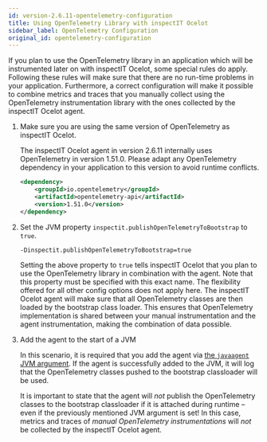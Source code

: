 ```yaml
---
id: version-2.6.11-opentelemetry-configuration
title: Using OpenTelemetry Library with inspectIT Ocelot
sidebar_label: OpenTelemetry Configuration
original_id: opentelemetry-configuration
---
```


If you plan to use the OpenTelemetry library in an application which will be instrumented later on with inspectIT Ocelot, 
some special rules do apply.
Following these rules will make sure that there are no run-time problems in your application.
Furthermore, a correct configuration will make it possible to combine metrics and traces that you manually collect 
using the OpenTelemetry instrumentation library with the ones collected by the inspectIT Ocelot agent.

1. Make sure you are using the same version of OpenTelemetry as inspectIT Ocelot.
   
   The inspectIT Ocelot agent in version 2.6.11 internally uses OpenTelemetry in version 
   1.51.0. Please adapt any OpenTelemetry dependency in your application to this version to avoid runtime conflicts.
   
   ```XML
   <dependency>
       <groupId>io.opentelemetry</groupId>
       <artifactId>opentelemetry-api</artifactId>
       <version>1.51.0</version>
   </dependency>
   ```

2. Set the JVM property `inspectit.publishOpenTelemetryToBootstrap` to `true`.

   ```
   -Dinspectit.publishOpenTelemetryToBootstrap=true
   ```

   Setting the above property to `true` tells inspectIT Ocelot that you plan to use the OpenTelemetry library in
   combination with the agent. Note that this property must be specified with this exact name. The flexibility offered 
   for all other config options does not apply here. The inspectIT Ocelot agent will make sure that all OpenTelemetry 
   classes are then loaded by the bootstrap class loader. This ensures that OpenTelemetry implementation is shared 
   between your manual instrumentation and the agent instrumentation, making the combination of data possible.

3. Add the agent to the start of a JVM

   In this scenario, it is required that you add the agent via [the `javaagent` JVM argument](getting-started/installation.md#adding-the-agent-to-a-jvm). 
   If the agent is successfully added to the JVM, it will log that the OpenTelemetry classes pushed to the bootstrap 
   classloader will be used.

   It is important to state that the agent will *not* publish the OpenTelemetry classes to the bootstrap classloader 
   if it is attached during runtime – even if the previously mentioned JVM argument is set! 
   In this case, metrics and traces of *manual OpenTelemetry instrumentations* will *not* be collected by the inspectIT Ocelot agent.